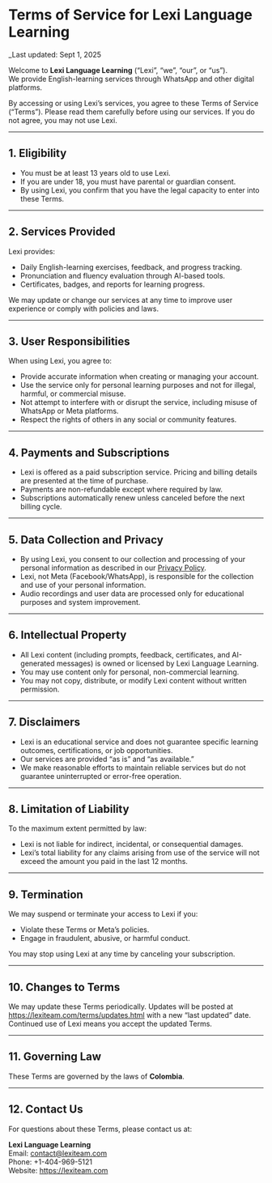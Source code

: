 # Terms of Service for Lexi Language Learning

_Last updated: Sept 1, 2025

Welcome to **Lexi Language Learning** (“Lexi”, “we”, “our”, or “us”).  
We provide English-learning services through WhatsApp and other digital platforms.  

By accessing or using Lexi’s services, you agree to these Terms of Service (“Terms”). Please read them carefully before using our services. If you do not agree, you may not use Lexi.

---

## 1. Eligibility
- You must be at least 13 years old to use Lexi.  
- If you are under 18, you must have parental or guardian consent.  
- By using Lexi, you confirm that you have the legal capacity to enter into these Terms.  

---

## 2. Services Provided
Lexi provides:  
- Daily English-learning exercises, feedback, and progress tracking.  
- Pronunciation and fluency evaluation through AI-based tools.  
- Certificates, badges, and reports for learning progress.  

We may update or change our services at any time to improve user experience or comply with policies and laws.  

---

## 3. User Responsibilities
When using Lexi, you agree to:  
- Provide accurate information when creating or managing your account.  
- Use the service only for personal learning purposes and not for illegal, harmful, or commercial misuse.  
- Not attempt to interfere with or disrupt the service, including misuse of WhatsApp or Meta platforms.  
- Respect the rights of others in any social or community features.  

---

## 4. Payments and Subscriptions
- Lexi is offered as a paid subscription service. Pricing and billing details are presented at the time of purchase.  
- Payments are non-refundable except where required by law.  
- Subscriptions automatically renew unless canceled before the next billing cycle.  

---

## 5. Data Collection and Privacy
- By using Lexi, you consent to our collection and processing of your personal information as described in our [Privacy Policy](/privacy.html).  
- Lexi, not Meta (Facebook/WhatsApp), is responsible for the collection and use of your personal information.  
- Audio recordings and user data are processed only for educational purposes and system improvement.  

---

## 6. Intellectual Property
- All Lexi content (including prompts, feedback, certificates, and AI-generated messages) is owned or licensed by Lexi Language Learning.  
- You may use content only for personal, non-commercial learning.  
- You may not copy, distribute, or modify Lexi content without written permission.  

---

## 7. Disclaimers
- Lexi is an educational service and does not guarantee specific learning outcomes, certifications, or job opportunities.  
- Our services are provided “as is” and “as available.”  
- We make reasonable efforts to maintain reliable services but do not guarantee uninterrupted or error-free operation.  

---

## 8. Limitation of Liability
To the maximum extent permitted by law:  
- Lexi is not liable for indirect, incidental, or consequential damages.  
- Lexi’s total liability for any claims arising from use of the service will not exceed the amount you paid in the last 12 months.  

---

## 9. Termination
We may suspend or terminate your access to Lexi if you:  
- Violate these Terms or Meta’s policies.  
- Engage in fraudulent, abusive, or harmful conduct.  

You may stop using Lexi at any time by canceling your subscription.  

---

## 10. Changes to Terms
We may update these Terms periodically. Updates will be posted at https://lexiteam.com/terms/updates.html with a new “last updated” date. Continued use of Lexi means you accept the updated Terms.  

---

## 11. Governing Law
These Terms are governed by the laws of **Colombia**.

---

## 12. Contact Us
For questions about these Terms, please contact us at:  

**Lexi Language Learning**  
Email: contact@lexiteam.com  
Phone: +1-404-969-5121  
Website: https://lexiteam.com
